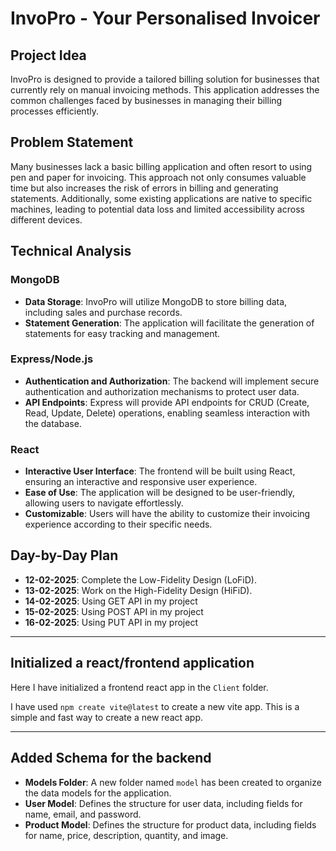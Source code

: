 # InvoPro - Your Personalised Invoicer

## Project Idea

InvoPro is designed to provide a tailored billing solution for businesses that currently rely on manual invoicing methods. This application addresses the common challenges faced by businesses in managing their billing processes efficiently.

## Problem Statement

Many businesses lack a basic billing application and often resort to using pen and paper for invoicing. This approach not only consumes valuable time but also increases the risk of errors in billing and generating statements. Additionally, some existing applications are native to specific machines, leading to potential data loss and limited accessibility across different devices.

## Technical Analysis

### MongoDB

- **Data Storage**: InvoPro will utilize MongoDB to store billing data, including sales and purchase records.
- **Statement Generation**: The application will facilitate the generation of statements for easy tracking and management.

### Express/Node.js

- **Authentication and Authorization**: The backend will implement secure authentication and authorization mechanisms to protect user data.
- **API Endpoints**: Express will provide API endpoints for CRUD (Create, Read, Update, Delete) operations, enabling seamless interaction with the database.

### React

- **Interactive User Interface**: The frontend will be built using React, ensuring an interactive and responsive user experience.
- **Ease of Use**: The application will be designed to be user-friendly, allowing users to navigate effortlessly.
- **Customizable**: Users will have the ability to customize their invoicing experience according to their specific needs.

## Day-by-Day Plan

- **12-02-2025**: Complete the Low-Fidelity Design (LoFiD).
- **13-02-2025**: Work on the High-Fidelity Design (HiFiD).
- **14-02-2025**: Using GET API in my project
- **15-02-2025**: Using POST API in my project
- **16-02-2025**: Using PUT API in my project

---

## Initialized a react/frontend application

Here I have initialized a frontend react app in the `Client` folder.

I have used `npm create vite@latest` to create a new vite app. This is a simple and fast way to create a new react app.

---

## Added Schema for the backend

- **Models Folder**: A new folder named `model` has been created to organize the data models for the application.
- **User Model**: Defines the structure for user data, including fields for name, email, and password.
- **Product Model**: Defines the structure for product data, including fields for name, price, description, quantity, and image.
